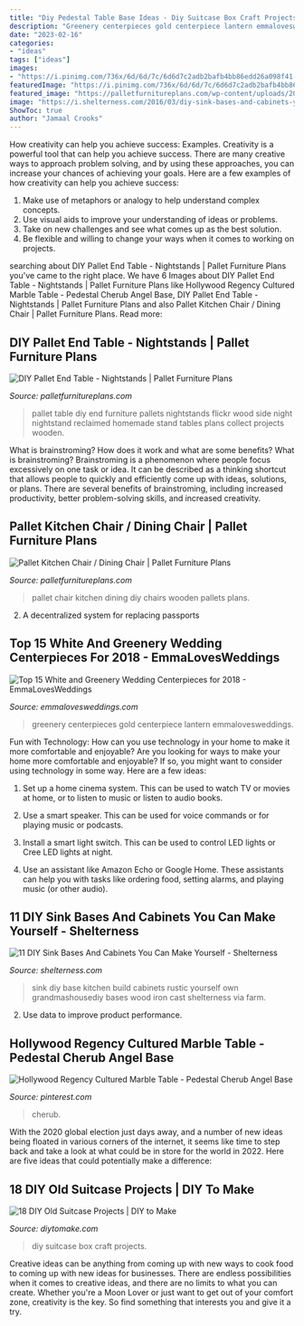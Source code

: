 ```yaml
---
title: "Diy Pedestal Table Base Ideas - Diy Suitcase Box Craft Projects"
description: "Greenery centerpieces gold centerpiece lantern emmalovesweddings"
date: "2023-02-16"
categories:
- "ideas"
tags: ["ideas"]
images:
- "https://i.pinimg.com/736x/6d/6d/7c/6d6d7c2adb2bafb4bb86edd26a098f41--marble-tables-plant-stands.jpg"
featuredImage: "https://i.pinimg.com/736x/6d/6d/7c/6d6d7c2adb2bafb4bb86edd26a098f41--marble-tables-plant-stands.jpg"
featured_image: "https://palletfurnitureplans.com/wp-content/uploads/2014/01/pallet-nightstand-6.jpg"
image: "https://i.shelterness.com/2016/03/diy-sink-bases-and-cabinets-you-can-make-yourself.jpg"
ShowToc: true
author: "Jamaal Crooks"
---
```



How creativity can help you achieve success: Examples.
Creativity is a powerful tool that can help you achieve success. There are many creative ways to approach problem solving, and by using these approaches, you can increase your chances of achieving your goals. Here are a few examples of how creativity can help you achieve success: 
1. Make use of metaphors or analogy to help understand complex concepts.
2. Use visual aids to improve your understanding of ideas or problems.
3. Take on new challenges and see what comes up as the best solution.
4. Be flexible and willing to change your ways when it comes to working on projects.

	

		
searching about DIY Pallet End Table - Nightstands | Pallet Furniture Plans you've came to the right place. We have 6 Images about DIY Pallet End Table - Nightstands | Pallet Furniture Plans like Hollywood Regency Cultured Marble Table - Pedestal Cherub Angel Base, DIY Pallet End Table - Nightstands | Pallet Furniture Plans and also Pallet Kitchen Chair / Dining Chair | Pallet Furniture Plans. Read more:
		
    
## DIY Pallet End Table - Nightstands | Pallet Furniture Plans

<img loading=lazy src="https://palletfurnitureplans.com/wp-content/uploads/2014/01/pallet-nightstand-6.jpg" onerror="this.onerror=null;this.src='https://tse1.mm.bing.net/th?id=OIP.XFPil2BDMcCttUXBRvj8BwHaLG&amp;pid=15.1';" alt="DIY Pallet End Table - Nightstands | Pallet Furniture Plans">

_Source: palletfurnitureplans.com_

>pallet table diy end furniture pallets nightstands flickr wood side night nightstand reclaimed homemade stand tables plans collect projects wooden. 

	

What is brainstroming? How does it work and what are some benefits?
What is brainstroming? Brainstroming is a phenomenon where people focus excessively on one task or idea. It can be described as a thinking shortcut that allows people to quickly and efficiently come up with ideas, solutions, or plans. There are several benefits of brainstroming, including increased productivity, better problem-solving skills, and increased creativity.

    
## Pallet Kitchen Chair / Dining Chair | Pallet Furniture Plans

<img loading=lazy src="http://palletfurnitureplans.com/wp-content/uploads/2016/05/unique-pallet-kitchen-or-dining-chairs.jpg" onerror="this.onerror=null;this.src='https://tse3.mm.bing.net/th?id=OIP.a5BRxsJR-ofy3l2blfS2GAHaJ3&amp;pid=15.1';" alt="Pallet Kitchen Chair / Dining Chair | Pallet Furniture Plans">

_Source: palletfurnitureplans.com_

>pallet chair kitchen dining diy chairs wooden pallets plans. 

	

2. A decentralized system for replacing passports 

    
## Top 15 White And Greenery Wedding Centerpieces For 2018 - EmmaLovesWeddings

<img loading=lazy src="http://emmalovesweddings.com/wp-content/uploads/2018/02/white-and-greenery-wedding-centerpiece-with-gold-lantern.jpg" onerror="this.onerror=null;this.src='https://tse1.mm.bing.net/th?id=OIP.byzfw9URNHw_7kQS8cJM9QHaLH&amp;pid=15.1';" alt="Top 15 White and Greenery Wedding Centerpieces for 2018 - EmmaLovesWeddings">

_Source: emmalovesweddings.com_

>greenery centerpieces gold centerpiece lantern emmalovesweddings. 

	

Fun with Technology: How can you use technology in your home to make it more comfortable and enjoyable?
Are you looking for ways to make your home more comfortable and enjoyable? If so, you might want to consider using technology in some way. Here are a few ideas:
1. Set up a home cinema system. This can be used to watch TV or movies at home, or to listen to music or listen to audio books.

2. Use a smart speaker. This can be used for voice commands or for playing music or podcasts.

3. Install a smart light switch. This can be used to control LED lights or Cree LED lights at night.

4. Use an assistant like Amazon Echo or Google Home. These assistants can help you with tasks like ordering food, setting alarms, and playing music (or other audio).

    
## 11 DIY Sink Bases And Cabinets You Can Make Yourself - Shelterness

<img loading=lazy src="https://i.shelterness.com/2016/03/diy-sink-bases-and-cabinets-you-can-make-yourself.jpg" onerror="this.onerror=null;this.src='https://tse3.mm.bing.net/th?id=OIP.Gs4y-BKVx0pS00cSQJp-4wHaMD&amp;pid=15.1';" alt="11 DIY Sink Bases And Cabinets You Can Make Yourself - Shelterness">

_Source: shelterness.com_

>sink diy base kitchen build cabinets rustic yourself own grandmashousediy bases wood iron cast shelterness via farm. 

	

2. Use data to improve product performance.

    
## Hollywood Regency Cultured Marble Table - Pedestal Cherub Angel Base

<img loading=lazy src="https://i.pinimg.com/736x/6d/6d/7c/6d6d7c2adb2bafb4bb86edd26a098f41--marble-tables-plant-stands.jpg" onerror="this.onerror=null;this.src='https://tse3.mm.bing.net/th?id=OIP.8Ygj6Xk01jMCDEE38TmhEQHaL2&amp;pid=15.1';" alt="Hollywood Regency Cultured Marble Table - Pedestal Cherub Angel Base">

_Source: pinterest.com_

>cherub. 

	

With the 2020 global election just days away, and a number of new ideas being floated in various corners of the internet, it seems like time to step back and take a look at what could be in store for the world in 2022. Here are five ideas that could potentially make a difference: 

    
## 18 DIY Old Suitcase Projects | DIY To Make

<img loading=lazy src="http://www.diytomake.com/wp-content/uploads/2015/09/DIY-Vintage-Suitcase-Craft-Box.jpg" onerror="this.onerror=null;this.src='https://tse1.mm.bing.net/th?id=OIP.fJ3GCzxiYSRGNr2Jhb8OnQHaJ3&amp;pid=15.1';" alt="18 DIY Old Suitcase Projects | DIY to Make">

_Source: diytomake.com_

>diy suitcase box craft projects. 

	

Creative ideas can be anything from coming up with new ways to cook food to coming up with new ideas for businesses. There are endless possibilities when it comes to creative ideas, and there are no limits to what you can create. Whether you're a Moon Lover or just want to get out of your comfort zone, creativity is the key. So find something that interests you and give it a try.

